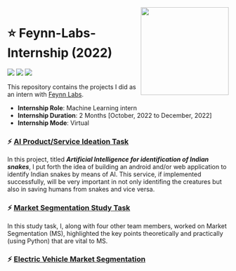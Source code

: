 <img align="right" src="https://media-exp1.licdn.com/dms/image/C4E0BAQFsR2odu1HlDw/company-logo_200_200/0/1618823231043?e=2147483647&v=beta&t=ilJeLegaw6JWKvSIyh1IhTTZZw1-nAtmfqqQJSeTuSs" width="200">

# :star: Feynn-Labs-Internship (2022)
![](https://img.shields.io/badge/Author-RohitRannavre-green?style=for-the-badge) ![](https://img.shields.io/badge/Programming%20Language-Python-yellow?style=for-the-badge) ![](https://img.shields.io/badge/Libraries%3A-Pandas%2C%20Numpy%2C%20Seaborn%2C%20Matplotlib%2C%20Scikit--learn-purple?style=for-the-badge)

This repository contains the projects I did as an intern with [Feynn Labs](https://feynnlabs.com/).

- **Internship Role**: Machine Learning intern
- **Internship Duration**: 2 Months [October, 2022 to December, 2022]
- **Internship Mode**: Virtual

### :zap: [AI Product/Service Ideation Task](https://github.com/Rohit-Rannavre/Feynn-Labs-Internship-2022/blob/main/Project%201:%20AI%20Product%5CService%20Ideation%20Task/Artificial%20Intelligence%20for%20Indentification%20of%20Indian%20snakes.pdf)
In this project, titled ***Artificial Intelligence for identification of Indian snakes***, I put forth the idea of building an android and/or web application to identify Indian snakes by means of AI. This service, if implemented successfully, will be very important in not only identifing the creatures but also in saving humans from snakes and vice versa.

### :zap: [Market Segmentation Study Task](https://github.com/Rohit-Rannavre/Feynn-Labs-Internship-2022/tree/main/Project%202.0:%20Market%20Segmentation%20case%20study)
In this study task, I, along with four other team members, worked on Market Segmentation (MS), highlighted the key points theoretically and practically (using Python) that are vital to MS.

### :zap: [Electric Vehicle Market Segmentation](https://github.com/Rohit-Rannavre/Feynn-Labs-Internship-2022/tree/main/Project%202.1:%20Market%20Segmentation%20of%20Electric%20Vehicles%20in%20India)
